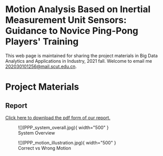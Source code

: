 # Motion Analysis Based on Inertial Measurement Unit Sensors: Guidance to Novice Ping-Pong Players' Training
This web page is maintained for sharing the project materials in Big Data Analytics and Applications in Industry, 2021 fall. Welcome to email me <202030101256@mail.scut.edu.cn>.

# Project Materials

## Report
[Click here to download the pdf form of our report.](Project_2_Report_PPP.pdf)

<figure markdown>
  ![](PPP_system_overall.jpg){ width="500" }
  <figcaption>System Overview</figcaption>
</figure>

<figure markdown>
  ![](PPP_motion_illustration.jpg){ width="500" }
  <figcaption>Correct vs Wrong Motion</figcaption>
</figure>
